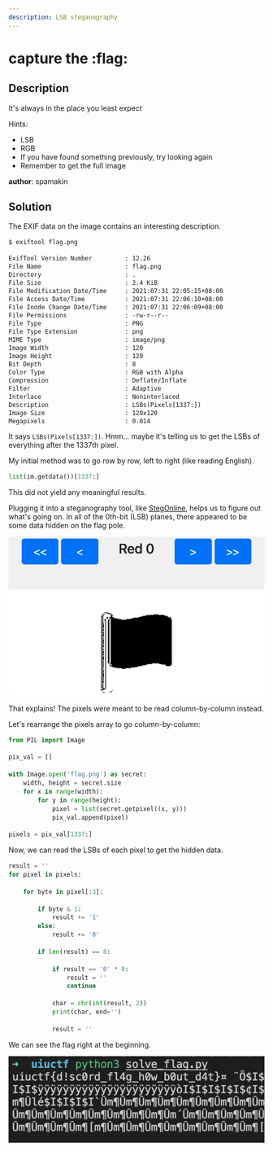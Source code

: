 ```yaml
---
description: LSB steganography
---
```


# capture the :flag:

## Description

It's always in the place you least expect

Hints:

* LSB
* RGB
* If you have found something previously, try looking again
* Remember to get the full image

**author**: spamakin

## Solution

The EXIF data on the image contains an interesting description.

```
$ exiftool flag.png

ExifTool Version Number         : 12.26
File Name                       : flag.png
Directory                       : .
File Size                       : 2.4 KiB
File Modification Date/Time     : 2021:07:31 22:05:15+08:00
File Access Date/Time           : 2021:07:31 22:06:10+08:00
File Inode Change Date/Time     : 2021:07:31 22:06:09+08:00
File Permissions                : -rw-r--r--
File Type                       : PNG
File Type Extension             : png
MIME Type                       : image/png
Image Width                     : 120
Image Height                    : 120
Bit Depth                       : 8
Color Type                      : RGB with Alpha
Compression                     : Deflate/Inflate
Filter                          : Adaptive
Interlace                       : Noninterlaced
Description                     : LSBs(Pixels[1337:])
Image Size                      : 120x120
Megapixels                      : 0.014
```

It says `LSBs(Pixels[1337:])`. Hmm... maybe it's telling us to get the LSBs of everything after the 1337th pixel.

My initial method was to go row by row, left to right (like reading English).

```python
list(im.getdata())[1337:]
```

This did not yield any meaningful results. 

Plugging it into a steganography tool, like [StegOnline](https://stegonline.georgeom.net/image), helps us to figure out what's going on. In all of the 0th-bit (LSB) planes, there appeared to be some data hidden on the flag pole.

![](<../../.gitbook/assets/Screenshot 2021-08-05 at 12.44.59 PM.png>)

That explains! The pixels were meant to be read column-by-column instead.

Let's rearrange the pixels array to go column-by-column:

```python
from PIL import Image

pix_val = []

with Image.open('flag.png') as secret:
    width, height = secret.size
    for x in range(width):
        for y in range(height):
            pixel = list(secret.getpixel((x, y)))
            pix_val.append(pixel)

pixels = pix_val[1337:]
```

Now, we can read the LSBs of each pixel to get the hidden data.

```python
result = ''
for pixel in pixels:

    for byte in pixel[:3]:
        
        if byte & 1:
            result += '1'
        else:
            result += '0'

        if len(result) == 8:
            
            if result == '0' * 8:
                result = ''
                continue

            char = chr(int(result, 2))
            print(char, end='')

            result = ''
```

We can see the flag right at the beginning. 

![](<../../.gitbook/assets/Screenshot 2021-08-05 at 12.51.25 PM.png>)

